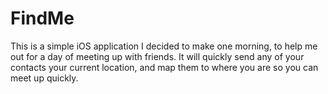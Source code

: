 FindMe
=====

This is a simple iOS application I decided to make one morning, to help me out for a day of meeting up with friends. It will quickly send any of your contacts your current location, and map them to where you are so you can meet up quickly.
